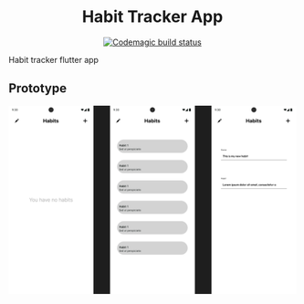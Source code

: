 <div style="text-align: center;">

# Habit Tracker App

</div>

<div style="text-align: center;">

[![Codemagic build status](https://api.codemagic.io/apps/670a32a53c0ab51c9c5f4937/670a32a53c0ab51c9c5f4936/status_badge.svg)](https://codemagic.io/app/670a32a53c0ab51c9c5f4937/670a32a53c0ab51c9c5f4936/latest_build)

</div>


Habit tracker flutter app

## Prototype

![habit-tracker-app prototype png](./designs/habit-tracker-app.png)

